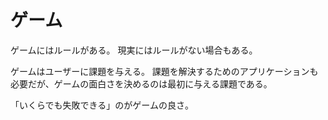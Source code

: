 # ゲーム

ゲームにはルールがある。
現実にはルールがない場合もある。

ゲームはユーザーに課題を与える。
課題を解決するためのアプリケーションも必要だが、ゲームの面白さを決めるのは最初に与える課題である。

「いくらでも失敗できる」のがゲームの良さ。
